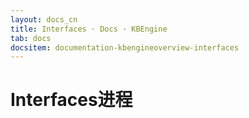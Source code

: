 ```yaml
---
layout: docs_cn
title: Interfaces · Docs · KBEngine
tab: docs
docsitem: documentation-kbengineoverview-interfaces
---
```


Interfaces进程
====================


